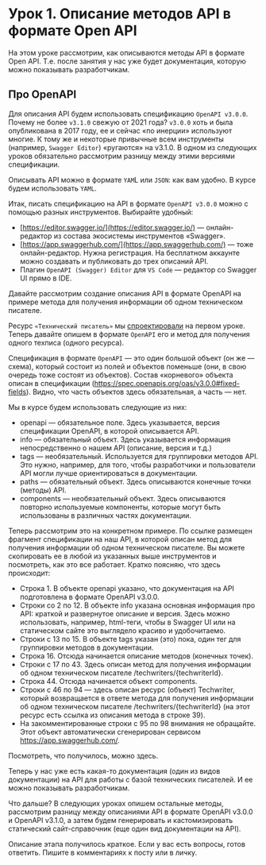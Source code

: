 # Урок 1. Описание методов API в формате Open API

На этом уроке рассмотрим, как описываются методы API в формате Open API. Т.е. после занятия у нас уже будет документация, которую можно показывать разработчикам.

## Про OpenAPI

Для описания API будем использовать спецификацию `OpenAPI v3.0.0`. Почему не более `v3.1.0` свежую от 2021 года? `v3.0.0` хоть и была опубликована в 2017 году, ее и сейчас «по инерции» используют многие. К тому же и некоторые привычные всем инструменты (например, `Swagger Editor`) «ругаются» на v3.1.0.
В одном из следующих уроков обязательно рассмотрим разницу между этими версиями спецификации.

Описывать API  можно в формате `YAM`L или `JSON`: как вам удобно. В курсе будем использовать `YAML`.

Итак, писать спецификацию на API в формате `OpenAPI v3.0.0` можно с помощью разных инструментов. Выбирайте удобный:

- [https://editor.swagger.io/](https://editor.swagger.io/) — онлайн-редактор из состава экосистемы инструментов «Swagger».
- [https://app.swaggerhub.com/](https://app.swaggerhub.com/) — тоже онлайн-редактор. Нужна регистрация. На бесплатном аккаунте можно создавать и публиковать до трех описаний API.
- Плагин `OpenAPI (Swagger) Editor` для `VS Code` — редактор со Swagger UI прямо в IDE.

Давайте рассмотрим создание описания API в формате OpenAPI на примере метода для получения информации об одном техническом писателе.

Ресурс `«Технический писатель»` мы [спроектировали](lesson1#Проектирование-ресурса-«Технический-писатель») на первом уроке. Теперь давайте опишем в формате `OpenAPI` его и метод для получения одного техписа (одного ресурса).

Спецификация в формате `OpenAPI` — это один большой объект (он же — схема), который состоит из полей и объектов поменьше (они, в свою очередь тоже состоят из объектов).
Состав «корневого» объекта описан в спецификации (https://spec.openapis.org/oas/v3.0.0#fixed-fields). Видно, что часть объектов здесь обязательная, а часть — нет.

Мы в курсе будем использовать следующие из них:
- оpenapi — обязательное поле. Здесь указывается, версия  спецификации OpenAPI, в которой описывается API.
- info — обязательный объект. Здесь указывается информация непосредственно о нашем API (описание, версия и т.д.)
- tags — необязательный. Используется для группировки  методов API. Это нужно, например, для того, чтобы разработчики и пользователи API могли лучше ориентироваться в документации.
- paths — обязательный объект. Здесь описываются конечные точки (методы) API.
- components — необязательный объект. Здесь описываются повторно используемые компоненты, которые могут быть использованы в различных частях документации.

Теперь рассмотрим это на конкретном примере.
По ссылке  размещен фрагмент спецификации на наш API, в которой описан метод для получения информации об одном техническом писателе. 
Вы можете скопировать ее в любой из указанных выше инструментов и посмотреть, как это все работает.
Кратко поясняю, что здесь происходит:
- Строка 1. В объекте оpenapi указано, что документация на API подготовлена в формате OpenAPI v3.0.0.
- Строки со 2 по 12. В объекте info указана основная информация про API: краткой и развернутое описание и версия. Здесь можно использовать, например, html-теги, чтобы в Swagger UI или на статическом сайте это выглядело красиво и удобочитаемо.
- Строки с 13 по 15. В объекте tags указан (это) пока, один тег для группировки методов в документации.
- Строка 16. Отсюда начинается описание методов (конечных точек).
- Строки с 17 по 43. Здесь описан метод для получения информации об одном техническом писателе /techwriters/{techwriterId}. 
- Строка 44. Отсюда начинается объект components. 
- Строки с 46 по 94 — здесь описан ресурс (объект) Techwriter, который возвращается в ответе метода для получения информации об одном техническом писателе /techwriters/{techwriterId} (на этот ресурс есть ссылка из описания метода в строке 39).
- На закомментированные строки с 95 по 98 внимания не обращайте. Этот объект автоматически сгенерирован сервисом https://app.swaggerhub.com/.

Посмотреть, что получилось, можно здесь.

Теперь у нас уже есть какая-то документация (один из видов документации) на API для работы с базой технических писателей. И ее можно показывать разработчикам.

Что дальше?  В следующих уроках опишем остальные методы, рассмотрим разницу между описаниями API в формате OpenAPI v3.0.0 и OpenAPI v3.1.0, а затем будем генерировать и кастомизировать статический сайт-справочник (еще один вид документации на API).

Описание этапа получилось краткое. Если у вас есть вопросы, готов ответить. Пишите в комментариях к посту или в личку.